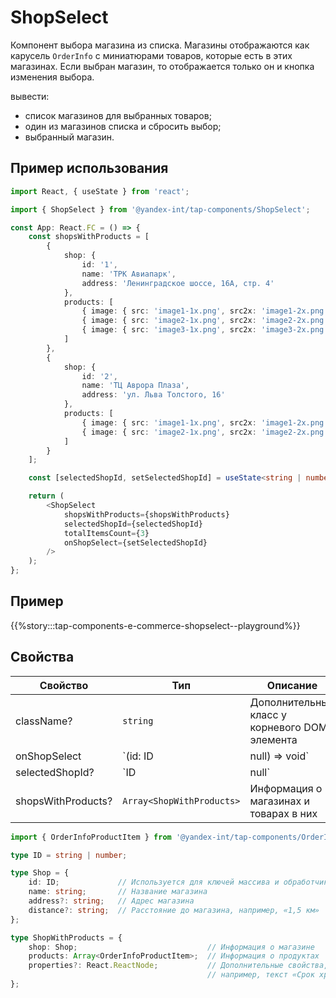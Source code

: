 # ShopSelect

Компонент выбора магазина из списка. Магазины отображаются как карусель `OrderInfo` с миниатюрами товаров, которые есть в этих магазинах. Если выбран магазин, то отображается только он и кнопка изменения выбора.

 вывести:

- список магазинов для выбранных товаров;
- один из магазинов списка и сбросить выбор;
- выбранный магазин.

## Пример использования

```typescript jsx
import React, { useState } from 'react';

import { ShopSelect } from '@yandex-int/tap-components/ShopSelect';

const App: React.FC = () => {
    const shopsWithProducts = [
        {
            shop: {
                id: '1',
                name: 'ТРК Авиапарк',
                address: 'Ленинградское шоссе, 16А, стр. 4'
            },
            products: [
                { image: { src: 'image1-1x.png', src2x: 'image1-2x.png' }, title: 'Кроссовки' },
                { image: { src: 'image2-1x.png', src2x: 'image2-2x.png' }, title: 'Носки' },
                { image: { src: 'image3-1x.png', src2x: 'image3-2x.png' }, title: 'Зонт' },
            ]
        },
        {
            shop: {
                id: '2',
                name: 'ТЦ Аврора Плаза',
                address: 'ул. Льва Толстого, 16'
            },
            products: [
                { image: { src: 'image1-1x.png', src2x: 'image1-2x.png' }, title: 'Кроссовки' },
                { image: { src: 'image2-1x.png', src2x: 'image2-2x.png' }, title: 'Носки' },
            ]
        }
    ];

    const [selectedShopId, setSelectedShopId] = useState<string | number | null>(null);

    return (
        <ShopSelect
            shopsWithProducts={shopsWithProducts}
            selectedShopId={selectedShopId}
            totalItemsCount={3}
            onShopSelect={setSelectedShopId}
        />
    );
};
```

## Пример

{{%story:::tap-components-e-commerce-shopselect--playground%}}

## Свойства

| Свойство           | Тип                       | Описание                                                             |
| ------------------ | ------------------------- | -------------------------------------------------------------------- |
| className?         | `string`                  | Дополнительный класс у корневого DOM-элемента                        |
| onShopSelect       | `(id: ID | null) => void` | Обработчик выбора магазина и сброса выбора                           |
| selectedShopId?    | `ID | null`               | Идентификатор выбранного магазина или `null`, если магазин не выбран |
| shopsWithProducts? | `Array<ShopWithProducts>` | Информация о магазинах и товарах в них                               |

```typescript jsx
import { OrderInfoProductItem } from '@yandex-int/tap-components/OrderInfo';

type ID = string | number;

type Shop = {
    id: ID;             // Используется для ключей массива и обработчика выбора
    name: string;       // Название магазина
    address?: string;   // Адрес магазина
    distance?: string;  // Расстояние до магазина, например, «1,5 км»
};

type ShopWithProducts = {
    shop: Shop; 							// Информация о магазине
    products: Array<OrderInfoProductItem>; 	// Информация о продуктах
    properties?: React.ReactNode; 			// Дополнительные свойства,
                                            // например, текст «Срок хранения заказа: 2 дня» или «5 из 5 в наличии»
};
```
